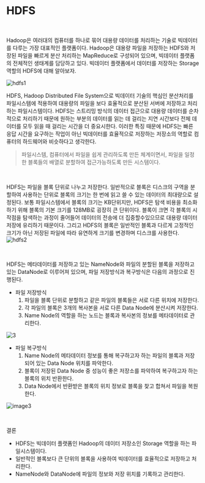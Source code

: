 HDFS
==========

<br>

Hadoop은 여러대의 컴퓨터를 하나로 묶어 대용량 데이터를 처리하는 기술로 빅데이터를 다루는 가장 대표적인 플랫폼이다. Hadoop은 대용량 파일을 저장하는 HDFS와 저장된 파일을 빠르게 분산 처리하는 MapReduce로 구성되어 있으며, 빅데이터 플랫폼의 전체적인 생태계를 담당하고 있다. 빅데이터 플랫폼에서 데이터를 저장하는 Storage역할의 HDFS에 대해 알아보자.

![hdfs1](https://user-images.githubusercontent.com/82218035/116638699-d434f000-a9a1-11eb-9e26-bc94819643c8.PNG)

HDFS, Hadoop Distributed File System으로 빅데이터 기술의 핵심인 분산처리를 파일시스템에 적용하여 대용량의 파일을 보다 효율적으로 분산된 서버에 저장하고 처리하는 파일시스템이다. HDFS는 스트리밍 방식의 데이터 접근으로 대용량 데이터를 순차적으로 처리하기 때문에 원하는 부분의 데이터를 읽는 데 걸리는 지연 시간보다 전체 데이터를 모두 읽을 때 걸리는 시간을 더 중요시한다. 이러한 특징 때문에 HDFS는 빠른 응답 시간을 요구하는 작업이 아닌 빅데이터를 효율적으로 저장하는 저장소의 역할로 컴퓨터의 하드웨어와 비슷하다고 생각한다.

>파일시스템, 컴퓨터에서 파일을 쉽게 관리하도록 만든 체계이면서, 파일을 일정한 블록들의 배열로 분할하여 접근가능하도록 만든 시스템이다.

<br>

HDFS는 파일을 블록 단위로 나누고 저장한다. 일반적으로 블록은 디스크의 구역을 분할하여 사용하는 단위로 블록의 크기는 한 번에 읽고 쓸 수 있는 데이터의 최대량으로 설정된다. 보통 파일시스템에서 블록의 크기는 KB단위지만, HDFS은 탐색 비용을 최소화하기 위해 블록의 기본 크기를 128MB로 굉장히 큰 단위이다. 블록이 크면 각 블록의 시작점을 탐색하는 과정이 줄어들어 데이터의 전송에 더 집중할수있으므로 대용량 데이터 저장에 유리하기 때문이다. 그리고 HDFS의 블록은 일반적인 블록과 다르게 고정적인 크기가 아닌 저장된 파일에 따라 유연하게 크기를 변경하며 디스크를 사용한다.
![hdfs2](https://user-images.githubusercontent.com/82218035/116640145-20cdfa80-a9a5-11eb-8d96-9b657b655373.PNG)

<br>

HDFS는 메타데이터를 저장하고 있는 NameNode와 파일의 분할된 블록을 저장하고 있는 DataNode로 이루어져 있으며, 파일 저장방식과 복구방식은 다음의 과정으로 진행된다.

- 파일 저장방식
  1. 파일을 블록 단위로 분할하고 같은 파일의 블록들은 서로 다른 위치에 저장한다.
  2. 각 파일의 블록은 3개의 복사본을 서로 다른 Data Node에 분산시켜 저장한다.
  3. Name Node의 역할을 하는 노드는 블록과 복사본의 정보를 메타데이터로 관리한다.

![3](https://user-images.githubusercontent.com/82218035/115841774-19b06500-a458-11eb-8f1c-ae310f582cb0.PNG)

- 파일 복구방식
  1. Name Node의 메타데이터 정보를 통해 복구하고자 하는 파일의 블록과 저장되어 있는 Data Node 위치를 파악한다.
  2. 블록이 저장된 Data Node 중 성능이 좋은 저장소를 파악하여 복구하고자 하는 블록의 위치 반환한다.
  3. Data Node에서 반환받은 블록의 위치 정보로 블록을 찾고 합쳐서 파일을 복원한다.

![image3](https://user-images.githubusercontent.com/82218035/115553111-ff577980-a2e7-11eb-875d-e5113868ba4a.PNG)

<br>

결론
- HDFS는 빅데이터 플랫폼인 Hadoop의 데이터 저장소인 Storage 역할을 하는 파일시스템이다.
- 일반적인 블록보다 큰 단위의 블록을 사용하여 빅데이터를 효율적으로 저장하고 처리한다.
- NameNode와 DataNode에 파일의 정보와 저장 위치를 기록하고 관리한다.




<!--
```
$hdfs dfs
$hdfs dfs -ls /
$hdfs dfs -mkdir /#NameNode

$hdfs dfs -put /#dir/#file /#NameNode
$hdfs dfs -rmr /#NameNode/#DataNode/#file

$hdfs dfs -cat /#NameNode/#DataNode/#file
#hdfs dfs -get /#NameNode/#DataNode/#file /#dir/#file
```-->
